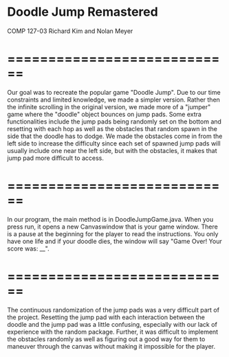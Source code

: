 # Doodle Jump Remastered

COMP 127-03
Richard Kim and Nolan Meyer

# ============================

Our goal was to recreate the popular game "Doodle Jump". Due to our time constraints and limited knowledge, we made a simpler version. Rather then the infinite scrolling in the original version, we made more of a "jumper" game where the "doodle" object bounces on jump pads. Some extra functionalities include the jump pads being randomly set on the bottom and resetting with each hop as well as the obstacles that random spawn in the side that the doodle has to dodge. We made the obstacles come in from the left side to increase the difficulty since each set of spawned jump pads will usually include one near the left side, but with the obstacles, it makes that jump pad more difficult to access.

# ============================

In our program, the main method is in DoodleJumpGame.java. When you press run, it opens a new Canvaswindow that is your game window. There is a pause at the beginning for the player to read the instructions. You only have one life and if your doodle dies, the window will say "Game Over! Your score was: __".

# ============================

The continuous randomization of the jump pads was a very difficult part of the project. Resetting the jump pad with each interaction between the doodle and the jump pad was a little confusing, especially with our lack of experience with the random package. Further, it was difficult to implement the obstacles randomly as well as figuring out a good way for them to maneuver through the canvas without making it impossible for the player.
